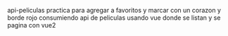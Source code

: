 api-peliculas 
practica para agregar a favoritos y marcar con un corazon y borde rojo 
consumiendo api de peliculas usando vue donde se listan y se pagina con vue2 
